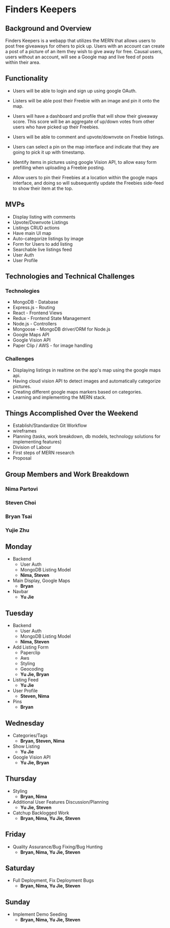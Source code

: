 # Finders Keepers

## Background and Overview

Finders Keepers is a webapp that utilizes the MERN that allows users to post free
giveaways for others to pick up. Users with an account can create a post of a picture of an
item they wish to give away for free. Causal users, users without an account, will
see a Google map and live feed of posts within their area.

## Functionality
  + Users will be able to login and sign up using google OAuth.

  + Listers will be able post their Freebie with an image and pin it onto the map.

  + Users will have a dashboard and profile that will show their giveaway score. This score will be an aggregate of up/down votes from other users who have picked up their Freebies.

  + Users will be able to comment and upvote/downvote on Freebie listings.

  + Users can select a pin on the map interface and indicate that they are going to pick it up with timestamp.

  + Identify items in pictures using google Vision API, to allow easy form prefilling when uploading a Freebie posting.
  
  + Allow users to pin their Freebies at a location within the google maps interface, and doing so will subsequently update the Freebies side-feed to show their item at the top.  

## MVPs
  + Display listing with comments
  + Upvote/Downvote Listings
  + Listings CRUD actions
  + Have main UI map 
  + Auto-categorize listings by image
  + Form for Users to add listing
  + Searchable live listings feed 
  + User Auth
  + User Profile 

## Technologies and Technical Challenges

### Technologies

- MongoDB - Database
- Express.js - Routing
- React - Frontend Views
- Redux - Frontend State Management
- Node.js - Controllers
- Mongoose - MongoDB driver/ORM for Node.js
- Google Maps API
- Google Vision API
- Paper Clip / AWS - for image handling

### Challenges

- Displaying listings in realtime on the app's map using the google maps api.
- Having cloud vision API to detect images and automatically categorize pictures.
- Creating different google maps markers based on categories.
- Learning and implementing the MERN stack.


## Things Accomplished Over the Weekend

- Establish/Standardize Git Workflow
- wireframes
- Planning (tasks, work breakdown, db models, technology solutions for implementing features)
- Division of Labour
- First steps of MERN research
- Proposal

## Group Members and Work Breakdown

### Nima Partovi
### Steven Choi
### Bryan Tsai
### Yujie Zhu

## Monday

  + Backend
     - User Auth
     - MongoDB Listing Model
     - **Nima, Steven**
  + Main Display, Google Maps
     - **Bryan**
  + Navbar
     - **Yu Jie**
     
## Tuesday

  + Backend
     - User Auth
     - MongoDB Listing Model
     - **Nima, Steven**
  + Add Listing Form
     - Paperclip
     - Aws
     - Styling
     - Geocoding
     - **Yu Jie, Bryan**
  + Listing Feed
     - **Yu Jie**
  + User Profile
     - **Steven, Nima**
  + Pins
     - **Bryan**
     
## Wednesday
   
   + Categories/Tags
      - **Bryan, Steven, Nima**
   + Show Listing
      - **Yu Jie**
   + Google Vision API
      - **Yu Jie, Bryan**
      
## Thursday

   + Styling
      - **Bryan, Nima**
   + Additional User Features Discussion/Planning
      - **Yu Jie, Steven**
   + Catchup Backlogged Work
      - **Bryan, Nima, Yu Jie, Steven**
      
## Friday

   + Quality Assurance/Bug Fixing/Bug Hunting
      - **Bryan, Nima, Yu Jie, Steven**
      
## Saturday

   + Full Deployment, Fix Deployment Bugs
      - **Bryan, Nima, Yu Jie, Steven**
   
## Sunday

   + Implement Demo Seeding
      - **Bryan, Nima, Yu Jie, Steven**
